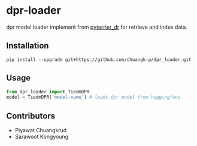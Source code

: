 # dpr-loader
dpr model loader implement from [pyterrier_dr](https://github.com/terrierteam/pyterrier_dr) for retrieve and index data.
## Installation 
```
pip install --upgrade git+https://github.com/chuangk-p/dpr_loader.git
```

## Usage
```python
from dpr_loader import TiedmDPR
model = TiedmDPR('model-name') # loads dpr model from huggingface
```

## Contributors
 - Piyawat Chuangkrud
 - Sarawoot Kongyoung